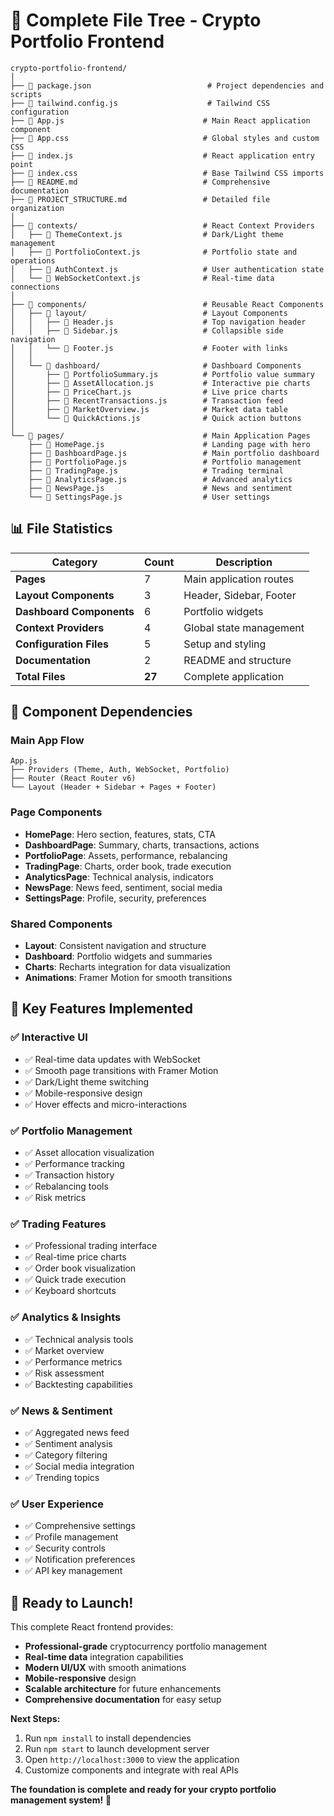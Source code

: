 # 🌳 Complete File Tree - Crypto Portfolio Frontend

```
crypto-portfolio-frontend/
│
├── 📄 package.json                          # Project dependencies and scripts
├── 📄 tailwind.config.js                    # Tailwind CSS configuration
├── 📄 App.js                               # Main React application component
├── 📄 App.css                              # Global styles and custom CSS
├── 📄 index.js                             # React application entry point
├── 📄 index.css                            # Base Tailwind CSS imports
├── 📄 README.md                            # Comprehensive documentation
├── 📄 PROJECT_STRUCTURE.md                 # Detailed file organization
│
├── 📁 contexts/                            # React Context Providers
│   ├── 📄 ThemeContext.js                  # Dark/Light theme management
│   ├── 📄 PortfolioContext.js              # Portfolio state and operations
│   ├── 📄 AuthContext.js                   # User authentication state
│   └── 📄 WebSocketContext.js              # Real-time data connections
│
├── 📁 components/                          # Reusable React Components
│   ├── 📁 layout/                          # Layout Components
│   │   ├── 📄 Header.js                    # Top navigation header
│   │   ├── 📄 Sidebar.js                   # Collapsible side navigation
│   │   └── 📄 Footer.js                    # Footer with links
│   │
│   └── 📁 dashboard/                       # Dashboard Components
│       ├── 📄 PortfolioSummary.js          # Portfolio value summary
│       ├── 📄 AssetAllocation.js           # Interactive pie charts
│       ├── 📄 PriceChart.js                # Live price charts
│       ├── 📄 RecentTransactions.js        # Transaction feed
│       ├── 📄 MarketOverview.js            # Market data table
│       └── 📄 QuickActions.js              # Quick action buttons
│
└── 📁 pages/                               # Main Application Pages
    ├── 📄 HomePage.js                      # Landing page with hero
    ├── 📄 DashboardPage.js                 # Main portfolio dashboard
    ├── 📄 PortfolioPage.js                 # Portfolio management
    ├── 📄 TradingPage.js                   # Trading terminal
    ├── 📄 AnalyticsPage.js                 # Advanced analytics
    ├── 📄 NewsPage.js                      # News and sentiment
    └── 📄 SettingsPage.js                  # User settings
```

## 📊 File Statistics

| Category | Count | Description |
|----------|-------|-------------|
| **Pages** | 7 | Main application routes |
| **Layout Components** | 3 | Header, Sidebar, Footer |
| **Dashboard Components** | 6 | Portfolio widgets |
| **Context Providers** | 4 | Global state management |
| **Configuration Files** | 5 | Setup and styling |
| **Documentation** | 2 | README and structure |
| **Total Files** | **27** | Complete application |

## 🔗 Component Dependencies

### **Main App Flow**
```
App.js
├── Providers (Theme, Auth, WebSocket, Portfolio)
├── Router (React Router v6)
└── Layout (Header + Sidebar + Pages + Footer)
```

### **Page Components**
- **HomePage**: Hero section, features, stats, CTA
- **DashboardPage**: Summary, charts, transactions, actions
- **PortfolioPage**: Assets, performance, rebalancing
- **TradingPage**: Charts, order book, trade execution
- **AnalyticsPage**: Technical analysis, indicators
- **NewsPage**: News feed, sentiment, social media
- **SettingsPage**: Profile, security, preferences

### **Shared Components**
- **Layout**: Consistent navigation and structure
- **Dashboard**: Portfolio widgets and summaries
- **Charts**: Recharts integration for data visualization
- **Animations**: Framer Motion for smooth transitions

## 🎯 Key Features Implemented

### ✅ **Interactive UI**
- ✅ Real-time data updates with WebSocket
- ✅ Smooth page transitions with Framer Motion
- ✅ Dark/Light theme switching
- ✅ Mobile-responsive design
- ✅ Hover effects and micro-interactions

### ✅ **Portfolio Management**
- ✅ Asset allocation visualization
- ✅ Performance tracking
- ✅ Transaction history
- ✅ Rebalancing tools
- ✅ Risk metrics

### ✅ **Trading Features**
- ✅ Professional trading interface
- ✅ Real-time price charts
- ✅ Order book visualization
- ✅ Quick trade execution
- ✅ Keyboard shortcuts

### ✅ **Analytics & Insights**
- ✅ Technical analysis tools
- ✅ Market overview
- ✅ Performance metrics
- ✅ Risk assessment
- ✅ Backtesting capabilities

### ✅ **News & Sentiment**
- ✅ Aggregated news feed
- ✅ Sentiment analysis
- ✅ Category filtering
- ✅ Social media integration
- ✅ Trending topics

### ✅ **User Experience**
- ✅ Comprehensive settings
- ✅ Profile management
- ✅ Security controls
- ✅ Notification preferences
- ✅ API key management

## 🚀 Ready to Launch!

This complete React frontend provides:
- **Professional-grade** cryptocurrency portfolio management
- **Real-time data** integration capabilities
- **Modern UI/UX** with smooth animations
- **Mobile-responsive** design
- **Scalable architecture** for future enhancements
- **Comprehensive documentation** for easy setup

**Next Steps:**
1. Run `npm install` to install dependencies
2. Run `npm start` to launch development server
3. Open `http://localhost:3000` to view the application
4. Customize components and integrate with real APIs

**The foundation is complete and ready for your crypto portfolio management system!** 🎉